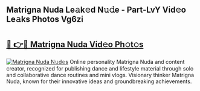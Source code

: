 ## Matrigna Nuda Le𝚊k𝚎d N𝚞𝚍e - Part-LvY Vid𝚎o Le𝚊ks Photos Vg6zi

# <h2><a href="http://fbdyof0.evod.top/?m=Matrigna+Nuda">🔗 👉🔴 Matrigna Nuda Vid𝚎o Ph𝚘t𝚘s</a></h2>

[![Matrigna Nuda N𝚞d𝚎s](https://i.imgur.com/8V9OHl7.gif)](http://fbdyof0.evod.top/?m=Matrigna+Nuda)
Online personality Matrigna Nuda and content creator, recognized for publishing dance and lifestyle material through solo and collaborative dance routines and mini vlogs. Visionary thinker Matrigna Nuda, known for their innovative ideas and groundbreaking achievements. 
